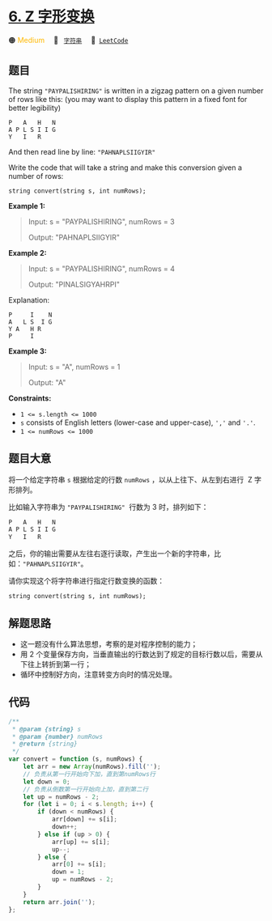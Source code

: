 # [6. Z 字形变换](https://leetcode.com/problems/zigzag-conversion)

🟠 <font color=#ffb800>Medium</font>&emsp; 🔖&ensp; [`字符串`](/tag/string.md)&emsp; 🔗&ensp;[`LeetCode`](https://leetcode.com/problems/zigzag-conversion)

## 题目

The string `"PAYPALISHIRING"` is written in a zigzag pattern on a given number
of rows like this: (you may want to display this pattern in a fixed font for
better legibility)

    P   A   H   N
    A P L S I I G
    Y   I   R

And then read line by line: `"PAHNAPLSIIGYIR"`

Write the code that will take a string and make this conversion given a number of rows:

```
string convert(string s, int numRows);
```

**Example 1:**

> Input: s = "PAYPALISHIRING", numRows = 3
>
> Output: "PAHNAPLSIIGYIR"

**Example 2:**

> Input: s = "PAYPALISHIRING", numRows = 4
>
> Output: "PINALSIGYAHRPI"

Explanation:

    P     I    N
    A   L S  I G
    Y A   H R
    P     I

**Example 3:**

> Input: s = "A", numRows = 1
>
> Output: "A"

**Constraints:**

- `1 <= s.length <= 1000`
- `s` consists of English letters (lower-case and upper-case), `','` and `'.'`.
- `1 <= numRows <= 1000`

## 题目大意

将一个给定字符串 `s` 根据给定的行数 `numRows` ，以从上往下、从左到右进行  Z 字形排列。

比如输入字符串为 `"PAYPALISHIRING"`  行数为 3 时，排列如下：

```javascript
P   A   H   N
A P L S I I G
Y   I   R
```

之后，你的输出需要从左往右逐行读取，产生出一个新的字符串，比如：`"PAHNAPLSIIGYIR"`。

请你实现这个将字符串进行指定行数变换的函数：

`string convert(string s, int numRows);`

## 解题思路

- 这一题没有什么算法思想，考察的是对程序控制的能力；
- 用 2 个变量保存方向，当垂直输出的行数达到了规定的目标行数以后，需要从下往上转折到第一行；
- 循环中控制好方向，注意转变方向时的情况处理。

## 代码

```javascript
/**
 * @param {string} s
 * @param {number} numRows
 * @return {string}
 */
var convert = function (s, numRows) {
	let arr = new Array(numRows).fill('');
	// 负责从第一行开始向下加，直到第numRows行
	let down = 0;
	// 负责从倒数第一行开始向上加，直到第二行
	let up = numRows - 2;
	for (let i = 0; i < s.length; i++) {
		if (down < numRows) {
			arr[down] += s[i];
			down++;
		} else if (up > 0) {
			arr[up] += s[i];
			up--;
		} else {
			arr[0] += s[i];
			down = 1;
			up = numRows - 2;
		}
	}
	return arr.join('');
};
```
